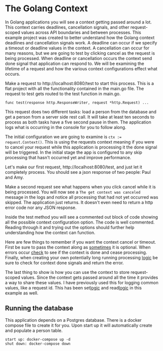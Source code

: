 # The Golang Context

In Golang applications you will see a context getting passed around a lot.
This context carries deadlines, cancellation signals, and other request-scoped values across API boundaries and between processes.
This example project was created to better understand how the Golang context deadlines and cancellation signals work.
A deadline can occur if we specify a timeout or deadline values in the context.
A cancellation can occur for many reasons, but we are going to test by clicking cancel as the request is being processed.
When deadline or cancellation occurs the context send done signal that application can respond to.
We will be examining the lifetime of a request and how the various context configurations effect what occurs.

Make a request to http://localhost:8080/test to start this process. 
This is a flat project with all the functionality contained in the main.go file.
The request to test gets routed to the test function in main.go.
```
func test(response http.ResponseWriter, request *http.Request) ...
```
This request does two different tasks: load a person from the database and get a person from a server side rest call.
It will take at least ten seconds to process as both tasks have a five second pause in them.
The application logs what is occurring in the console for you to follow along.

The initial configuration we are going to examine is `ctx := request.Context()`.
This is using the requests context meaning if you were to cancel your request while this application is processing it the done signal will be triggered. 
In the initial stage the app is configured to any skip processing that hasn't occurred yet and improve performance.

Let's make our first request, http://localhost:8080/test, and just let it completely process.
You should see a json response of two people: Paul and Amy.

Make a second request see what happens when you click cancel while it is being processed.
You will now see a `The get context was canceled` message in the logs and notice all processing that had not yet occurred was skipped.
The application just returns. It doesn't even need to return a http error code nor any JSON response.

Inside the test method you will see a commented out block of code showing all the possible context configuration option. 
The code is well commented. 
Reading through it and trying out the options should further help understanding how the context can function.

Here are few things to remember if you want the context cancel or timeout. 
First be sure to pass the context along as [sometimes](./main.go#L216) it is optional. 
When errors occur [check](./main.go#L86) to see if the context is done and cease processing.
Finally, when creating your own potentially long running processing [logic](./main.go#L250) be sure to check for context done signals and return the error.

The last thing to show is how you can use the context to store request-scoped values. 
Since the context gets passed around all the time it provides a way to share these values.
I have previously used this for logging common values, like a request id. 
This has been set[logic](./main.go#L70) and read[logic](./main.go#L265) in this example as well.

## Running the database
This application depends on a Postgres database. 
There is a docker compose file to create it for you.
Upon start up it will automatically create and populate a person table.

```
start up: docker-compose up -d
shut down: docker-compose down
```